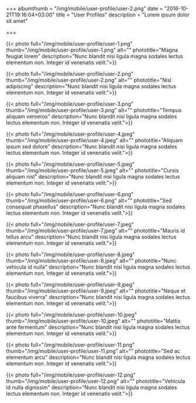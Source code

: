 +++
albumthumb = "/img/mobile/user-profile/user-2.png"
date = "2016-10-21T19:16:04+03:00"
title = "User Profiles"
description = "Lorem ipsum dolor sit amet"

+++

{{< photo full="/img/mobile/user-profile/user-1.png" thumb="/img/mobile/user-profile/user-1.png" alt="" phototitle="Magna feugiat lorem" description="Nunc blandit nisi ligula magna sodales lectus elementum non. Integer id venenatis velit.">}}

{{< photo full="/img/mobile/user-profile/user-2.png" thumb="/img/mobile/user-profile/user-2.png" alt="" phototitle="Nisl adipiscing" description="Nunc blandit nisi ligula magna sodales lectus elementum non. Integer id venenatis velit.">}}

{{< photo full="/img/mobile/user-profile/user-3.png" thumb="/img/mobile/user-profile/user-3.png" alt="" phototitle="Tempus aliquam veroeros" description="Nunc blandit nisi ligula magna sodales lectus elementum non. Integer id venenatis velit.">}}

{{< photo full="/img/mobile/user-profile/user-4.jpeg" thumb="/img/mobile/user-profile/user-4.jpeg" alt="" phototitle="Aliquam ipsum sed dolore" description="Nunc blandit nisi ligula magna sodales lectus elementum non. Integer id venenatis velit.">}}

{{< photo full="/img/mobile/user-profile/user-5.jpeg" thumb="/img/mobile/user-profile/user-5.jpeg" alt="" phototitle="Cursis aliquam nisl" description="Nunc blandit nisi ligula magna sodales lectus elementum non. Integer id venenatis velit.">}}

{{< photo full="/img/mobile/user-profile/user-6.png" thumb="/img/mobile/user-profile/user-6.png" alt="" phototitle="Sed consequat phasellus" description="Nunc blandit nisi ligula magna sodales lectus elementum non. Integer id venenatis velit.">}}

{{< photo full="/img/mobile/user-profile/user-7.jpeg" thumb="/img/mobile/user-profile/user-7.jpeg" alt="" phototitle="Mauris id tellus arcu" description="Nunc blandit nisi ligula magna sodales lectus elementum non. Integer id venenatis velit.">}}

{{< photo full="/img/mobile/user-profile/user-8.jpeg" thumb="/img/mobile/user-profile/user-8.jpeg" alt="" phototitle="Nunc vehicula id nulla" description="Nunc blandit nisi ligula magna sodales lectus elementum non. Integer id venenatis velit.">}}

{{< photo full="/img/mobile/user-profile/user-9.jpeg" thumb="/img/mobile/user-profile/user-9.jpeg" alt="" phototitle="Neque et faucibus viverra" description="Nunc blandit nisi ligula magna sodales lectus elementum non. Integer id venenatis velit.">}}

{{< photo full="/img/mobile/user-profile/user-10.jpeg" thumb="/img/mobile/user-profile/user-10.jpeg" alt="" phototitle="Mattis ante fermentum" description="Nunc blandit nisi ligula magna sodales lectus elementum non. Integer id venenatis velit.">}}

{{< photo full="/img/mobile/user-profile/user-11.png" thumb="/img/mobile/user-profile/user-11.png" alt="" phototitle="Sed ac elementum arcu" description="Nunc blandit nisi ligula magna sodales lectus elementum non. Integer id venenatis velit.">}}

{{< photo full="/img/mobile/user-profile/user-12.png" thumb="/img/mobile/user-profile/user-12.png" alt="" phototitle="Vehicula id nulla dignissim" description="Nunc blandit nisi ligula magna sodales lectus elementum non. Integer id venenatis velit.">}}